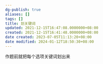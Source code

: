 ```yaml
---
dg-publish: true
aliases: []
tags: []
title: 划关键词
updated: 2021-12-15T16:47:08.0000000+08:00
created: 2021-12-15T16:41:48.0000000+08:00
date created: 2023-07-05T11:13:20+08:00
date modified: 2024-01-12T18:50:30+08:00
---
```


作题前就把每个选项关键词划出来

